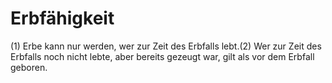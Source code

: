 # Erbfähigkeit

(1) Erbe kann nur werden, wer zur Zeit des Erbfalls lebt.(2) Wer zur Zeit des Erbfalls noch nicht lebte, aber bereits gezeugt war, gilt als vor dem Erbfall geboren. 

